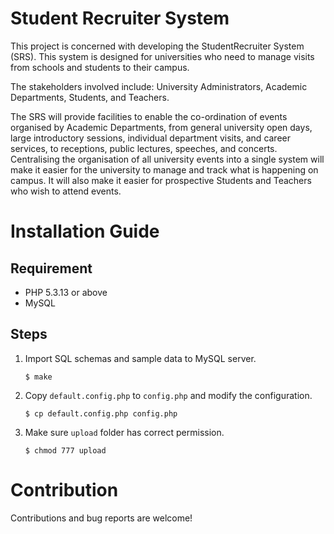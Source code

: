 # Student Recruiter System

This project is concerned with developing the StudentRecruiter System (SRS). This system is designed for universities who need to manage visits from schools and students to their campus.

The stakeholders involved include: University Administrators, Academic Departments, Students, and Teachers.

The SRS will provide facilities to enable the co-ordination of events organised by Academic Departments, from general university open days, large introductory sessions, individual department visits, and career services, to receptions, public lectures, speeches, and concerts. Centralising the organisation of all university events into a single system will make it easier for the university to manage and track what is happening on campus. It will also make it easier for prospective Students and Teachers who wish to attend events.

# Installation Guide

## Requirement

- PHP 5.3.13 or above
- MySQL

## Steps

1. Import SQL schemas and sample data to MySQL server.

	```shell
    $ make
	```
1. Copy `default.config.php` to `config.php` and modify the configuration.

    ```shell
    $ cp default.config.php config.php
    ```
1. Make sure `upload` folder has correct permission.

    ```shell
    $ chmod 777 upload
    ```

# Contribution

Contributions and bug reports are welcome!

